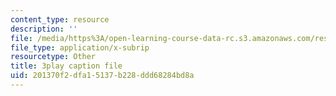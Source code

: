 ```yaml
---
content_type: resource
description: ''
file: /media/https%3A/open-learning-course-data-rc.s3.amazonaws.com/res-9-003-brains-minds-and-machines-summer-course-summer-2015/201370f2dfa15137b228ddd68284bd8a_7BAChnLg8Co.vtt
file_type: application/x-subrip
resourcetype: Other
title: 3play caption file
uid: 201370f2-dfa1-5137-b228-ddd68284bd8a
---
```


